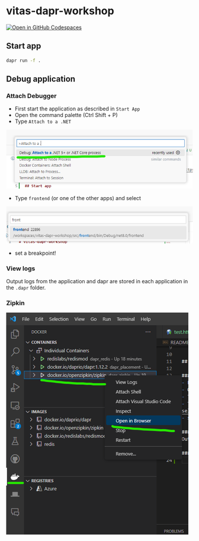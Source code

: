 # vitas-dapr-workshop
[![Open in GitHub Codespaces](https://github.com/codespaces/badge.svg)](https://codespaces.new/arnoldboersma/vitas-dapr-workshop)


## Start app

```bash
dapr run -f .
```

## Debug application

### Attach Debugger
- First start the application as described in `Start App`
- Open the command palette (Ctrl Shift + P)
- Type `Attach to a .NET`

![Attach to a .NET...](docs/images/attach.png)
- Type `frontend` (or one of the other apps) and select

![select frontend](docs/images/selectprocess.png)
- set a breakpoint!

### View logs
Output logs from the application and dapr are stored in each application in the `.dapr` folder.

### Zipkin
![Zipkin](docs/images/zipkin.png)